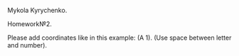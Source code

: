 Mykola Kyrychenko.

Homework№2.

Please add coordinates like in this example: (A 1). (Use space between letter and number).
